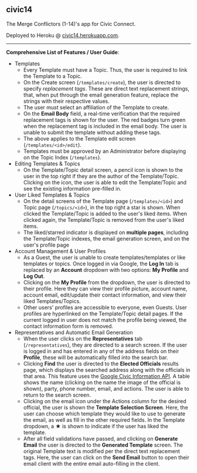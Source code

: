 ## civic14
The Merge Conflictors (1-14)'s app for Civic Connect.

Deployed to Heroku @ [civic14.herokuapp.com](https://civic14.herokuapp.com/).

---
**Comprehensive List of Features / User Guide**:
- Templates
    - Every Template must have a Topic. Thus, the user is required to link the Template to a Topic.
    - On the Create screen (`/templates/create`), the user is directed to specify *replacement tags*. These are direct text replacement strings, that, when put through the email generation feature, replace the strings with their respective values.
    - The user must select an affiliation of the Template to create.
    - On the **Email Body** field, a real-time verification that the required replacement tags is shown for the user. The red badges turn green when the replacement tag is included in the email body. The user is unable to submit the template without adding these tags.
    - The above applies to the Template edit screen (`/templates/<id>/edit`).
    - Templates must be approved by an Administrator before displaying on the Topic Index (`/templates`).
- Editing Templates & Topics
    - On the Template/Topic detail screen, a pencil icon is shown to the user in the top right if they are the author of the Template/Topic. Clicking on the icon, the user is able to edit the Template/Topic and see the existing information pre-filled in.
- User Liked Templates & Topics
    - On the detail screens of the Template page (`/templates/<id>`) and Topic page (`/topics/<id>`), in the top right a star is shown. When clicked the Template/Topic is added to the user's liked items. When clicked again, the Template/Topic is removed from the user's liked items.
    - The liked/starred indicator is displayed on **multiple pages**, including the Template/Topic indexes, the email generation screen, and on the user's profile page
- Account Management & User Profiles
    - As a Guest, the user is unable to create templates/templates or like templates or topics. Once logged in via Google, the **Log In** tab is replaced by an **Account** dropdown with two options: **My Profile** and **Log Out**.
    - Clicking on the **My Profile** from the dropdown, the user is directed to their profile. Here they can view their profile picture, account name, account email, edit/update their contact information, and view their liked Templates/Topics.
    - Other users' profiles are accessible to everyone, even Guests. User profiles are hyperlinked on the Template/Topic detail pages. If the current logged in user does not match the profile being viewed, the contact information form is removed.
- Representatives and Automatic Email Generation
    - When the user clicks on the **Representatives** tab (`/representatives`), they are directed to a search screen. If the user is logged in and has entered in any of the address fields on their **Profile**, these will be automatically filled into the search bar.
    - Clicking **Find** the user is directed to the **Elected Officials** results page, which displays the searched address along with the officials in that area. This feature uses the [Google Civic Information API](https://developers.google.com/civic-information). A table shows the name (clicking on the name the image of the official is shown), party, phone number, email, and actions. The user is able to return to the search screen.
    - Clicking on the email icon under the Actions column for the desired official, the user is shown the **Template Selection Screen**. Here, the user can choose which template they would like to use to generate the email, as well as fill in the other required fields. In the Template dropdown, a ★ is shown to indicate if the user has liked the template.
    - After all field validations have passed, and clicking on **Generate Email** the user is directed to the **Generated Template** screen. The original Template text is modified per the direct text replacement tags. Here, the user can click on the **Send Email** button to open their email client with the entire email auto-filling in the client.
    